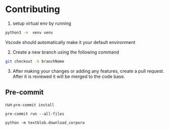 # Contributing

1) setup virtual env by running

```bash
python3 -m  venv venv
```

Vscode should automatically make it your default environment

2) Create a new branch using the following command

```bash
git checkout -b branchName
```

3) After making your changes or adding any features, create a pull request. After it is reviewed it will be merged to the code base.


## Pre-commit

run `pre-commit install`

`pre-commit run --all-files`


`python -m textblob.download_corpora`
